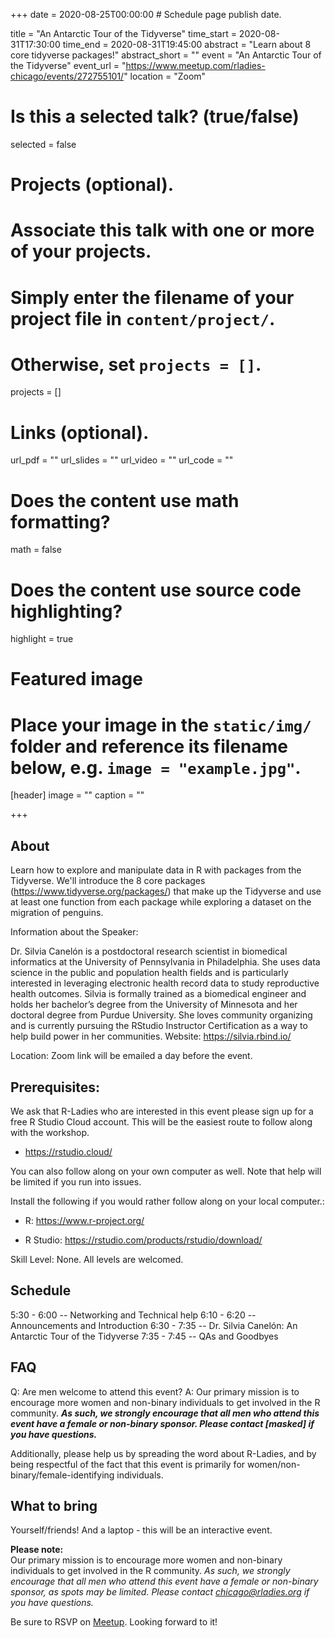 +++
date = 2020-08-25T00:00:00  # Schedule page publish date.

title = "An Antarctic Tour of the Tidyverse"
time_start = 2020-08-31T17:30:00
time_end = 2020-08-31T19:45:00
abstract = "Learn about 8 core tidyverse packages!"
abstract_short = ""
event = "An Antarctic Tour of the Tidyverse"
event_url = "https://www.meetup.com/rladies-chicago/events/272755101/"
location = "Zoom"

# Is this a selected talk? (true/false)
selected = false

# Projects (optional).
#   Associate this talk with one or more of your projects.
#   Simply enter the filename of your project file in `content/project/`.
#   Otherwise, set `projects = []`.
projects = []

# Links (optional).
url_pdf = ""
url_slides = ""
url_video = ""
url_code = ""

# Does the content use math formatting?
math = false

# Does the content use source code highlighting?
highlight = true

# Featured image
# Place your image in the `static/img/` folder and reference its filename below, e.g. `image = "example.jpg"`.
[header]
image = ""
caption = ""

+++
  
  
## About  

Learn how to explore and manipulate data in R with packages from the Tidyverse. We'll introduce the 8 core packages (https://www.tidyverse.org/packages/) that make up the Tidyverse and use at least one function from each package while exploring a dataset on the migration of penguins.
  
Information about the Speaker:

Dr. Silvia Canelón is a postdoctoral research scientist in biomedical informatics at the University of Pennsylvania in Philadelphia. She uses data science in the public and population health fields and is particularly interested in leveraging electronic health record data to study reproductive health outcomes. Silvia is formally trained as a biomedical engineer and holds her bachelor’s degree from the University of Minnesota and her doctoral degree from Purdue University. She loves community organizing and is currently pursuing the RStudio Instructor Certification as a way to help build power in her communities. Website: https://silvia.rbind.io/

Location:
Zoom link will be emailed a day before the event.

## Prerequisites:
We ask that R-Ladies who are interested in this event please sign up for a free R Studio Cloud account. This will be the easiest route to follow along with the workshop.

- https://rstudio.cloud/

You can also follow along on your own computer as well. Note that help will be limited if you run into issues.

Install the following if you would rather follow along on your local computer.:

- R:
https://www.r-project.org/

- R Studio:
https://rstudio.com/products/rstudio/download/

Skill Level:
None. All levels are welcomed.

## Schedule 

5:30 - 6:00 -- Networking and Technical help
6:10 - 6:20 -- Announcements and Introduction
6:30 - 7:35 -- Dr. Silvia Canelón: An Antarctic Tour of the Tidyverse
7:35 - 7:45 -- QAs and Goodbyes

## FAQ

Q: Are men welcome to attend this event?
A: Our primary mission is to encourage more women and non-binary individuals to get involved in the R community. ***As such, we strongly encourage that all men who attend this event have a female or non-binary sponsor. Please contact [masked] if you have questions.***

Additionally, please help us by spreading the word about R-Ladies, and by being respectful of the fact that this event is primarily for women/non-binary/female-identifying individuals.
     
## What to bring  
  
Yourself/friends! And a laptop - this will be an interactive event.

  
  
**Please note:**    
Our primary mission is to encourage more women and non-binary individuals to get involved in the R community. *As such, we strongly encourage that all men who attend this event have a female or non-binary sponsor, as spots may be limited. Please contact chicago@rladies.org if you have questions.*  
    
  
Be sure to RSVP on [Meetup](https://www.meetup.com/rladies-chicago/events/269010701/). Looking forward to it!
